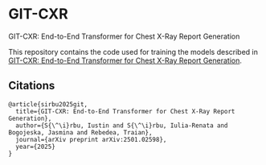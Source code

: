 # GIT-CXR
GIT-CXR: End-to-End Transformer for Chest X-Ray Report Generation

This repository contains the code used for training the models described in [GIT-CXR: End-to-End Transformer for Chest X-Ray Report Generation](https://arxiv.org/pdf/2501.02598).

## Citations

```
@article{sirbu2025git,
  title={GIT-CXR: End-to-End Transformer for Chest X-Ray Report Generation},
  author={S{\^\i}rbu, Iustin and S{\^\i}rbu, Iulia-Renata and Bogojeska, Jasmina and Rebedea, Traian},
  journal={arXiv preprint arXiv:2501.02598},
  year={2025}
}
```